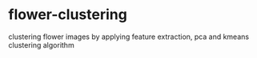 # flower-clustering
clustering flower images by applying feature extraction, pca and kmeans clustering algorithm
